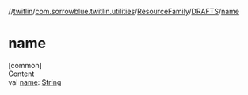 //[twitlin](../../../index.md)/[com.sorrowblue.twitlin.utilities](../../index.md)/[ResourceFamily](../index.md)/[DRAFTS](index.md)/[name](name.md)



# name  
[common]  
Content  
val [name](name.md): [String](https://kotlinlang.org/api/latest/jvm/stdlib/kotlin/-string/index.html)  



